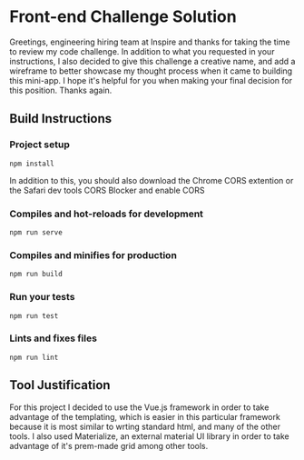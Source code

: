 
# Front-end Challenge Solution

Greetings, engineering hiring team at Inspire and thanks for taking the time to review my code challenge. In addition to what you requested in your instructions, I also decided to give this challenge a creative name, and add a wireframe to better showcase my thought process when it came to building this mini-app. I hope it's helpful for you when making your final decision for this position. Thanks again.

## Build Instructions ##
### Project setup
```
npm install
```
In addition to this, you should also download the Chrome CORS extention or the Safari dev tools CORS Blocker and enable CORS

### Compiles and hot-reloads for development
```
npm run serve
```

### Compiles and minifies for production
```
npm run build
```

### Run your tests
```
npm run test
```

### Lints and fixes files
```
npm run lint
```


## Tool Justification ##
For this project I decided to use the Vue.js framework in order to take advantage of the templating, which is easier in this particular framework because it is most similar to wrting standard html, and many of the other tools. I also used Materialize, an external material UI library in order to take advantage of it's prem-made grid among other tools.
